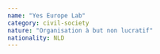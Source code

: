 ```yaml
---
name: "Yes Europe Lab"
category: civil-society
nature: "Organisation à but non lucratif"
nationality: NLD
---
```

